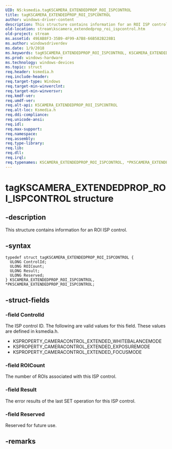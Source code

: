 ```yaml
---
UID: NS:ksmedia.tagKSCAMERA_EXTENDEDPROP_ROI_ISPCONTROL
title: tagKSCAMERA_EXTENDEDPROP_ROI_ISPCONTROL
author: windows-driver-content
description: This structure contains information for an ROI ISP control.
old-location: stream\kscamera_extendedprop_roi_ispcontrol.htm
old-project: stream
ms.assetid: 49EAB8F3-35B9-4F99-A7B8-66B582B228B1
ms.author: windowsdriverdev
ms.date: 1/9/2018
ms.keywords: tagKSCAMERA_EXTENDEDPROP_ROI_ISPCONTROL, KSCAMERA_EXTENDEDPROP_ROI_ISPCONTROL, *PKSCAMERA_EXTENDEDPROP_ROI_ISPCONTROL
ms.prod: windows-hardware
ms.technology: windows-devices
ms.topic: struct
req.header: ksmedia.h
req.include-header: 
req.target-type: Windows
req.target-min-winverclnt: 
req.target-min-winversvr: 
req.kmdf-ver: 
req.umdf-ver: 
req.alt-api: KSCAMERA_EXTENDEDPROP_ROI_ISPCONTROL
req.alt-loc: Ksmedia.h
req.ddi-compliance: 
req.unicode-ansi: 
req.idl: 
req.max-support: 
req.namespace: 
req.assembly: 
req.type-library: 
req.lib: 
req.dll: 
req.irql: 
req.typenames: KSCAMERA_EXTENDEDPROP_ROI_ISPCONTROL, *PKSCAMERA_EXTENDEDPROP_ROI_ISPCONTROL
---
```


# tagKSCAMERA_EXTENDEDPROP_ROI_ISPCONTROL structure



## -description
This structure contains information for an ROI ISP control.



## -syntax

````
typedef struct tagKSCAMERA_EXTENDEDPROP_ROI_ISPCONTROL {
  ULONG ControlId;
  ULONG ROICount;
  ULONG Result;
  ULONG Reserved;
} KSCAMERA_EXTENDEDPROP_ROI_ISPCONTROL, *PKSCAMERA_EXTENDEDPROP_ROI_ISPCONTROL;
````


## -struct-fields

### -field ControlId

The ISP control ID. The following are valid values for this field. These values are defined in ksmedia.h.

<ul>
<li>
KSPROPERTY_CAMERACONTROL_EXTENDED_WHITEBALANCEMODE

</li>
<li>
KSPROPERTY_CAMERACONTROL_EXTENDED_EXPOSUREMODE

</li>
<li>
KSPROPERTY_CAMERACONTROL_EXTENDED_FOCUSMODE

</li>
</ul>

### -field ROICount

The number of ROIs associated with this ISP control.


### -field Result

The error results of the last SET operation for this ISP control.


### -field Reserved

Reserved for future use.


## -remarks

